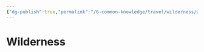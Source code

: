 ```yaml
---
{"dg-publish":true,"permalink":"/6-common-knowledge/travel/wilderness/wilderness/","noteIcon":""}
---
```


# Wilderness

